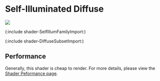 Self-Illuminated Diffuse
========================


![](http://docwiki.hq.unity3d.com/uploads/Main/Shaders./Shader-IllumDiffuse.png)  

(:include shader-SelfIllumFamilyImport:)

(:include shader-DiffuseSubsetImport:)

Performance
-----------


Generally, this shader is cheap to render.  For more details, please view the [Shader Peformance page](shader-Performance.html).
